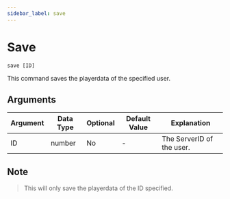 ```yaml
---
sidebar_label: save
---
```


# Save

```
save [ID]
```

This command saves the playerdata of the specified user.

## Arguments

| Argument | Data Type | Optional | Default Value | Explanation               |
| -------- | --------- | -------- | ------------- | ------------------------- |
| ID       | number    | No       | -             | The ServerID of the user. |

## Note

> This will only save the playerdata of the ID specified.
